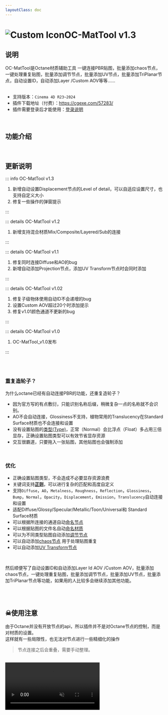 ```yaml
---
layoutClass: doc
---
```


<script setup>
import MNavLinks from '../components/MNavLinks.vue'

import { NAV_DATA } from '../OC-NodeTool-data'
</script>

# <span class="h1-icon"><img src="/img/OC-AutoPBR.webp" alt="Custom Icon"></span>OC-MatTool v1.3
## 说明
OC-MatTool是Octane材质辅助工具 一键连接PBR贴图，批量添加chaos节点，一键处理重复贴图，批量添加调节节点，批量添加UV节点，批量添加TriPlanar节点，自动设置ID，自动添加Layer /Custom AOV等等……
<br />
<br />
- 支持版本：`Cinema 4D R23~2024`
- 插件下载地址（付费）：https://cgexe.com/57283/
- 插件需要登录后才能使用：[登录说明](01-OMT-setting)


<br />

## 功能介绍
<MNavLinks v-for="{title, items} in NAV_DATA" :title="title" :items="items"/>


<br />

## 更新说明

::: info OC-MatTool v1.3<Badge type="danger" text="更新2+" />
1. 新增自动设置Displacement节点的Level of detail，可以自适应设置尺寸，也支持自定义大小
2. 修复一些操作的弹窗提示

:::

::: details OC-MatTool v1.2<Badge type="info" text="更新1" />
1. 新增支持混合材质Mix/Composite/Layered/Sub的连接

:::

::: details OC-MatTool v1.1<Badge type="info" text="更新2" />
1. 修复同时连接Diffuse和AO的bug
2. 新增自动添加Projection节点，添加UV Transform节点时会同时添加

:::


::: details OC-MatTool v1.02<Badge type="info" text="更新3" />
1. 修复子级物体使用自动ID不会递增的bug
2. 设置Custom AOV超过20个时添加提示
3. 修复v1.01颜色通道不更新的bug

:::


::: details OC-MatTool v1.0<Badge type="info" text="发布" />
1. OC-MatTool_v1.0发布

:::

<br />
<br />

### 重复造轮子？
为什么octane已经有自动连接PBR的功能，还重复造轮子？
- 因为官方写的有点敷衍，只能识别名称后缀，稍微复杂一点的名称就不会识别。
- AO不会自动连接，Glossiness不支持，植物常用的Translucency在Standard Surface材质也不会连接和设置
- 没有设置贴图的<a href="https://docs.otoy.com/cinema4d/ImageTexture.html" target="_blank" class="red_link-sm"
            rel="noopener nofollow ugc">类型(Type)</a>，正常（Normal）会比浮点（Float）多占用三倍显存，正确设置贴图类型可以有效节省显存资源
- 交互很霸道，只要拖入一张贴图，其他贴图也会强制添加

<br />

### 优化
- 正确设置贴图类型，不会造成不必要显存资源浪费
- 关键词支持[**正则**](01-OMT-setting#正则使用)，可以进行复杂的匹配和高度自定义
- 支持`Diffuse`，`AO`，`Metalness`，`Roughness`，`Reflection`，`Glossiness`，`Bump`，`Normal`，`Opacity`，`Displacement`，`Emission`，`Translucency`自动连接和设置
- 适配Diffuse/Glossy/Specular/Metallic/Toon/Universal和 Standard Surface材质
- 可以根据所连接的通道自动[命名节点](01-OMT-setting#自动重命名贴图)
- 可以根据贴图的文件名自动[命名材质](01-OMT-setting#自动重命名材质)
- 可以为不同类型贴图自动添加[调节节点](01-OMT-setting#自动添加调节节点)
- 可以自动添加[chaos节点](01-OMT-setting#自动添加chaos节点) 用于处理贴图重复
- 可以自动添加[UV Transform节点](01-OMT-setting#自动添加uv节点)  
<br />

然后顺便写了自动设置ID和自动添加Layer Id AOV /Custom AOV，批量添加chaos节点，一键处理重复贴图，批量添加调节节点，批量添加UV节点，批量添加TriPlanar节点等功能，如果用的人比较多会继续添加其他功能。


<br />
<br />

## ☠使用注意
由于Octane并没有开放节点的api，所以插件并不是对Octane节点的控制，而是对材质的设置。  
这样就有一些局限性，也无法对节点进行一些精细化的操作  
> 节点连接之后会重叠，需要手动整理。

<br />

<video controls autoplay muted>
  <source src="/img/oc-mattool-autopbr-addadjust-02.webm" type="video/webm">
</video>

